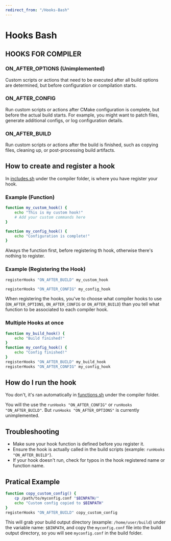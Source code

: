 ```yaml
---
redirect_from: "/Hooks-Bash"
---
```


# Hooks Bash

## HOOKS FOR COMPILER

### ON_AFTER_OPTIONS (Unimplemented)

Custom scripts or actions that need to be executed after all build options are determined, but before configuration or compilation starts.


### ON_AFTER_CONFIG

Run custom scripts or actions after CMake configuration is complete, but before the actual build starts. For example, you might want to patch files, generate additional configs, or log configuration details.


### ON_AFTER_BUILD

Run custom scripts or actions after the build is finished, such as copying files, cleaning up, or post-processing build artifacts.


## How to create and register a hook

In [includes.sh](https://github.com/azerothcore/azerothcore-wotlk/blob/master/apps/compiler/includes/includes.sh)  under the compiler folder, is where you have register your hook.

### Example (Function)

```bash
function my_custom_hook() {
    echo "This is my custom hook!"
    # Add your custom commands here
}
```

```bash
function my_config_hook() {
    echo "Configuration is complete!"
}
```

Always the function first, before registering th hook, otherwise there's nothing to register.

### Example (Registering the Hook)

```bash
registerHooks "ON_AFTER_BUILD" my_custom_hook
```

```bash
registerHooks "ON_AFTER_CONFIG" my_config_hook
```

When registering the hooks, you've to choose what compiler hooks to use (`ON_AFTER_OPTIONS`, `ON_AFTER_CONFIG` or `ON_AFTER_BUILD`) than you tell what function to be associated to each compiler hook.

### Multiple Hooks at once

```bash
function my_build_hook() {
    echo "Build finished!"
}
function my_config_hook() {
    echo "Config finished!"
}
registerHooks "ON_AFTER_BUILD" my_build_hook
registerHooks "ON_AFTER_CONFIG" my_config_hook
```

## How do I run the hook

You don't, it's ran automatically in [functions.sh](https://github.com/azerothcore/azerothcore-wotlk/blob/master/apps/compiler/includes/functions.sh) under the compiler folder.

You will the use the `runHooks "ON_AFTER_CONFIG"` or  `runHooks "ON_AFTER_BUILD"`. But `runHooks "ON_AFTER_OPTIONS"` is currently unimplemented.

## Troubleshooting

- Make sure your hook function is defined before you register it.
- Ensure the hook is actually called in the build scripts (example: `runHooks "ON_AFTER_BUILD"`).
- If your hook doesn't run, check for typos in the hook registered name or function name.

## Pratical Example

```bash
function copy_custom_config() {
    cp /path/to/myconfig.conf "$BINPATH/"
    echo "Custom config copied to $BINPATH"
}
registerHooks "ON_AFTER_BUILD" copy_custom_config
```

This will grab your build output directory (example: `/home/user/build`) under the variable name: `$BINPATH`, and copy the `myconfig.conf` file into the build output directory, so you will see `myconfig.conf` in the build folder.

